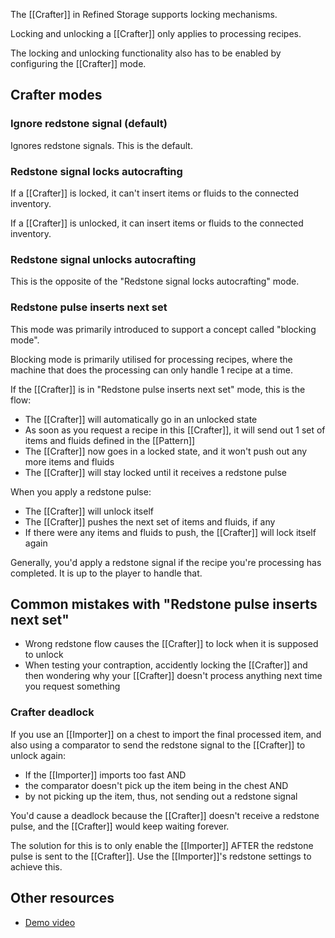 The [[Crafter]] in Refined Storage supports locking mechanisms.

Locking and unlocking a [[Crafter]] only applies to processing recipes.

The locking and unlocking functionality also has to be enabled by configuring the [[Crafter]] mode.

## Crafter modes

### Ignore redstone signal (default)
Ignores redstone signals. This is the default.

### Redstone signal locks autocrafting
If a [[Crafter]] is locked, it can't insert items or fluids to the connected inventory.

If a [[Crafter]] is unlocked, it can insert items or fluids to the connected inventory.

### Redstone signal unlocks autocrafting
This is the opposite of the "Redstone signal locks autocrafting" mode.

### Redstone pulse inserts next set
This mode was primarily introduced to support a concept called "blocking mode".

Blocking mode is primarily utilised for processing recipes, where the machine that does the processing can only handle 1 recipe at a time.

If the [[Crafter]] is in "Redstone pulse inserts next set" mode, this is the flow:

- The [[Crafter]] will automatically go in an unlocked state
- As soon as you request a recipe in this [[Crafter]], it will send out 1 set of items and fluids defined in the [[Pattern]]
- The [[Crafter]] now goes in a locked state, and it won't push out any more items and fluids
- The [[Crafter]] will stay locked until it receives a redstone pulse

When you apply a redstone pulse:

- The [[Crafter]] will unlock itself
- The [[Crafter]] pushes the next set of items and fluids, if any
- If there were any items and fluids to push, the [[Crafter]] will lock itself again

Generally, you'd apply a redstone signal if the recipe you're processing has completed. It is up to the player to handle that.

## Common mistakes with "Redstone pulse inserts next set"
- Wrong redstone flow causes the [[Crafter]] to lock when it is supposed to unlock
- When testing your contraption, accidently locking the [[Crafter]] and then wondering why your [[Crafter]] doesn't process anything next time you request something

### Crafter deadlock
If you use an [[Importer]] on a chest to import the final processed item, and also using a comparator to send the redstone signal to the [[Crafter]] to unlock again:

- If the [[Importer]] imports too fast AND
- the comparator doesn't pick up the item being in the chest AND
- by not picking up the item, thus, not sending out a redstone signal

You'd cause a deadlock because the [[Crafter]] doesn't receive a redstone pulse, and the [[Crafter]] would keep waiting forever.

The solution for this is to only enable the [[Importer]] AFTER the redstone pulse is sent to the [[Crafter]]. Use the [[Importer]]'s redstone settings to achieve this.

## Other resources
- [Demo video](https://www.youtube.com/watch?v=c9s-IfDPKxw)
